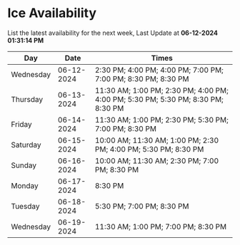 # Ice Availability

List the latest availability for the next week, Last Update at **06-12-2024 01:31:14 PM**

| Day         | Date        | Times       |
| ----------- | ----------- | ----------- |
|Wednesday|06-12-2024|2:30 PM; 4:00 PM; 4:00 PM; 7:00 PM; 7:00 PM; 8:30 PM; 8:30 PM|
|Thursday|06-13-2024|11:30 AM; 1:00 PM; 2:30 PM; 4:00 PM; 4:00 PM; 5:30 PM; 5:30 PM; 8:30 PM; 8:30 PM|
|Friday|06-14-2024|11:30 AM; 1:00 PM; 2:30 PM; 5:30 PM; 7:00 PM; 8:30 PM|
|Saturday|06-15-2024|10:00 AM; 11:30 AM; 1:00 PM; 2:30 PM; 4:00 PM; 5:30 PM; 8:30 PM|
|Sunday|06-16-2024|10:00 AM; 11:30 AM; 2:30 PM; 7:00 PM; 8:30 PM|
|Monday|06-17-2024|8:30 PM|
|Tuesday|06-18-2024|5:30 PM; 7:00 PM; 8:30 PM|
|Wednesday|06-19-2024|11:30 AM; 1:00 PM; 7:00 PM; 8:30 PM|
